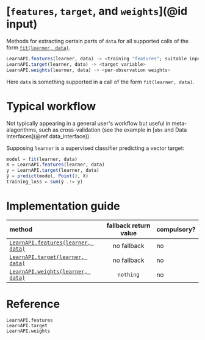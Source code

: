 # [`features`, `target`, and `weights`](@id input)

Methods for extracting certain parts of `data` for all supported calls of the form
[`fit(learner, data)`](@ref).

```julia
LearnAPI.features(learner, data) -> <training "features"; suitable input for `predict` or `transform`>
LearnAPI.target(learner, data) -> <target variable>
LearnAPI.weights(learner, data) -> <per-observation weights>
```

Here `data` is something supported in a call of the form `fit(learner, data)`. 

# Typical workflow

Not typically appearing in a general user's workflow but useful in meta-alagorithms, such
as cross-validation (see the example in [`obs` and Data Interfaces](@ref data_interface)).

Supposing `learner` is a supervised classifier predicting a vector
target:

```julia
model = fit(learner, data)
X = LearnAPI.features(learner, data)
y = LearnAPI.target(learner, data)
ŷ = predict(model, Point(), X)
training_loss = sum(ŷ .!= y)
```

# Implementation guide

| method                                     | fallback return value | compulsory? |
|:-------------------------------------------|:---------------------:|-------------|
| [`LearnAPI.features(learner, data)`](@ref) | no fallback           | no          |
| [`LearnAPI.target(learner, data)`](@ref)   | no fallback           | no          |
| [`LearnAPI.weights(learner, data)`](@ref)  | `nothing`             | no          |
 

# Reference

```@docs
LearnAPI.features
LearnAPI.target
LearnAPI.weights
```
